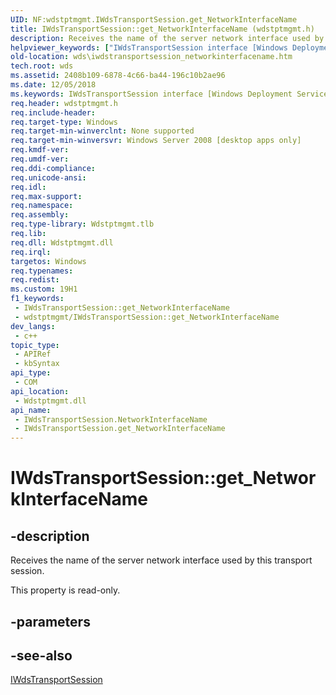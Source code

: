```yaml
---
UID: NF:wdstptmgmt.IWdsTransportSession.get_NetworkInterfaceName
title: IWdsTransportSession::get_NetworkInterfaceName (wdstptmgmt.h)
description: Receives the name of the server network interface used by this transport session.
helpviewer_keywords: ["IWdsTransportSession interface [Windows Deployment Services]","NetworkInterfaceName property","IWdsTransportSession.NetworkInterfaceName","IWdsTransportSession.get_NetworkInterfaceName","IWdsTransportSession::NetworkInterfaceName","IWdsTransportSession::get_NetworkInterfaceName","NetworkInterfaceName property [Windows Deployment Services]","NetworkInterfaceName property [Windows Deployment Services]","IWdsTransportSession interface","get_NetworkInterfaceName","wds.iwdstransportsession_networkinterfacename","wdstptmgmt/IWdsTransportSession::NetworkInterfaceName","wdstptmgmt/IWdsTransportSession::get_NetworkInterfaceName"]
old-location: wds\iwdstransportsession_networkinterfacename.htm
tech.root: wds
ms.assetid: 2408b109-6878-4c66-ba44-196c10b2ae96
ms.date: 12/05/2018
ms.keywords: IWdsTransportSession interface [Windows Deployment Services],NetworkInterfaceName property, IWdsTransportSession.NetworkInterfaceName, IWdsTransportSession.get_NetworkInterfaceName, IWdsTransportSession::NetworkInterfaceName, IWdsTransportSession::get_NetworkInterfaceName, NetworkInterfaceName property [Windows Deployment Services], NetworkInterfaceName property [Windows Deployment Services],IWdsTransportSession interface, get_NetworkInterfaceName, wds.iwdstransportsession_networkinterfacename, wdstptmgmt/IWdsTransportSession::NetworkInterfaceName, wdstptmgmt/IWdsTransportSession::get_NetworkInterfaceName
req.header: wdstptmgmt.h
req.include-header: 
req.target-type: Windows
req.target-min-winverclnt: None supported
req.target-min-winversvr: Windows Server 2008 [desktop apps only]
req.kmdf-ver: 
req.umdf-ver: 
req.ddi-compliance: 
req.unicode-ansi: 
req.idl: 
req.max-support: 
req.namespace: 
req.assembly: 
req.type-library: Wdstptmgmt.tlb
req.lib: 
req.dll: Wdstptmgmt.dll
req.irql: 
targetos: Windows
req.typenames: 
req.redist: 
ms.custom: 19H1
f1_keywords:
 - IWdsTransportSession::get_NetworkInterfaceName
 - wdstptmgmt/IWdsTransportSession::get_NetworkInterfaceName
dev_langs:
 - c++
topic_type:
 - APIRef
 - kbSyntax
api_type:
 - COM
api_location:
 - Wdstptmgmt.dll
api_name:
 - IWdsTransportSession.NetworkInterfaceName
 - IWdsTransportSession.get_NetworkInterfaceName
---
```


# IWdsTransportSession::get_NetworkInterfaceName


## -description

Receives the name of the server network interface used by this transport session.

This property is read-only.

## -parameters

## -see-also

<a href="https://docs.microsoft.com/windows/desktop/api/wdstptmgmt/nn-wdstptmgmt-iwdstransportsession">IWdsTransportSession</a>

